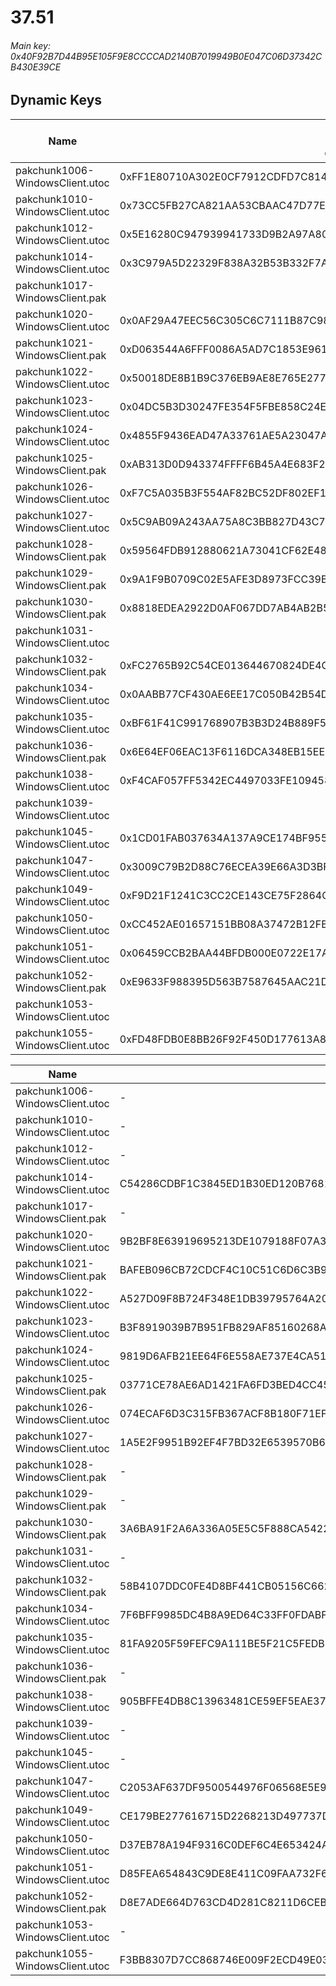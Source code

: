 # 37.51

###### *Main key: 0x40F92B7D44B95E105F9E8CCCCAD2140B7019949B0E047C06D37342CB430E39CE*

## Dynamic Keys

| Name                            | Key</br>and</br>GUID                                               |
|---------------------------------|--------------------------------------------------------------------|
| pakchunk1006-WindowsClient.utoc | 0xFF1E80710A302E0CF7912CDFD7C8147DF2219E3DF89F5F6A89E6B4C351392417 |
| pakchunk1010-WindowsClient.utoc | 0x73CC5FB27CA821AA53CBAAC47D77E9383FAACE0BE1472323C2DCC371D243FE46 |
| pakchunk1012-WindowsClient.utoc | 0x5E16280C947939941733D9B2A97A80F325D8C26DE1DE4887BA4F06082672D8E4 |
| pakchunk1014-WindowsClient.utoc | 0x3C979A5D22329F838A32B53B332F7A6E52AC1BBEA163F8092805ADA449CA80B8 |
| pakchunk1017-WindowsClient.pak  |                                                                    |
| pakchunk1020-WindowsClient.utoc | 0x0AF29A47EEC56C305C6C7111B87C98FAE5590B4EBDA9F664D294EBB298D2B070 |
| pakchunk1021-WindowsClient.pak  | 0xD063544A6FFF0086A5AD7C1853E9616BBE8237CD295CF55BAFC6E9469C5D194D |
| pakchunk1022-WindowsClient.utoc | 0x50018DE8B1B9C376EB9AE8E765E27771B6040DB18F6C52D120DD4F67EA079E0E |
| pakchunk1023-WindowsClient.utoc | 0x04DC5B3D30247FE354F5FBE858C24E42A438A544B4701097638CACACE0DE2214 |
| pakchunk1024-WindowsClient.utoc | 0x4855F9436EAD47A33761AE5A23047A6CB607793FBF6FE8DB70C298375469F2D6 |
| pakchunk1025-WindowsClient.pak  | 0xAB313D0D943374FFFF6B45A4E683F2ED22A0C1A6D7B0790F47EC9FB211F28112 |
| pakchunk1026-WindowsClient.utoc | 0xF7C5A035B3F554AF82BC52DF802EF151DF90E6DE42C49F2986AA3B8F1F9FAA31 |
| pakchunk1027-WindowsClient.utoc | 0x5C9AB09A243AA75A8C3BB827D43C7FBFD110480727E46C743A9BC953F259DDEB |
| pakchunk1028-WindowsClient.pak  | 0x59564FDB912880621A73041CF62E48C7816C5DAE279A88F47A130D49B944683A |
| pakchunk1029-WindowsClient.pak  | 0x9A1F9B0709C02E5AFE3D8973FCC39B0981CF90B1276AF54EB2C737F0BCE07FCE |
| pakchunk1030-WindowsClient.pak  | 0x8818EDEA2922D0AF067DD7AB4AB2B5968760BE7A2668140BF4055782E66511D4 |
| pakchunk1031-WindowsClient.utoc |                                                                    |
| pakchunk1032-WindowsClient.pak  | 0xFC2765B92C54CE013644670824DE4CED7B0953D22C4F1331DA3FF40896ECA08C |
| pakchunk1034-WindowsClient.utoc | 0x0AABB77CF430AE6EE17C050B42B54DAF4545C133223F8EA995B4C91DDFA2EBBE |
| pakchunk1035-WindowsClient.utoc | 0xBF61F41C991768907B3B3D24B889F546E8AAFD942A74A5F443BE2F0163C3A553 |
| pakchunk1036-WindowsClient.pak  | 0x6E64EF06EAC13F6116DCA348EB15EEFE7939E3C4B14B665E15C00F2AD6DE640F |
| pakchunk1038-WindowsClient.utoc | 0xF4CAF057FF5342EC4497033FE1094582CC58D9D495F9CCAF1DE717F164C1B766 |
| pakchunk1039-WindowsClient.utoc |                                                                    |
| pakchunk1045-WindowsClient.utoc | 0x1CD01FAB037634A137A9CE174BF95528BB33DEE09211AB266214AADB654C630F |
| pakchunk1047-WindowsClient.utoc | 0x3009C79B2D88C76ECEA39E66A3D3BF463E560E1C66F22DB67B8E8C20DA9B5966 |
| pakchunk1049-WindowsClient.utoc | 0xF9D21F1241C3CC2CE143CE75F2864CE094188C58ED82E341E9A608BF6C7FC314 |
| pakchunk1050-WindowsClient.utoc | 0xCC452AE01657151BB08A37472B12FB54594496DE54BAA1D3AF2ED61F1242AE4F |
| pakchunk1051-WindowsClient.utoc | 0x06459CCB2BAA44BFDB000E0722E17A28F09DBA058F66AC4D2A13812FCF66D6A0 |
| pakchunk1052-WindowsClient.pak  | 0xE9633F988395D563B7587645AAC21DA182E54FD46384C20956EEF9310A71E92F |
| pakchunk1053-WindowsClient.utoc |                                                                    |
| pakchunk1055-WindowsClient.utoc | 0xFD48FDB0E8BB26F92F450D177613A84032A88A49D81E22AF9E8FC16DFB8B01CC | 






| Name                            |Keychain                                                            |
|---------------------------------|--------------------------------------------------------------------|
| pakchunk1006-WindowsClient.utoc | - |
| pakchunk1010-WindowsClient.utoc | - |
| pakchunk1012-WindowsClient.utoc | - |
| pakchunk1014-WindowsClient.utoc | C54286CDBF1C3845ED1B30ED120B7681:PJeaXSIyn4OKMrU7My96blKsG76hY/gJKAWtpEnKgLg= |
| pakchunk1017-WindowsClient.pak  | - |
| pakchunk1020-WindowsClient.utoc | 9B2BF8E63919695213DE1079188F07A3:CvKaR+7FbDBcbHERuHyY+uVZC069qfZk0pTrspjSsHA= |
| pakchunk1021-WindowsClient.pak  | BAFEB096CB72CDCF4C10C51C6D6C3B9E:0GNUSm//AIalrXwYU+lha76CN80pXPVbr8bpRpxdGU0= |
| pakchunk1022-WindowsClient.utoc | A527D09F8B724F348E1DB39795764A20:UAGN6LG5w3brmujnZeJ3cbYEDbGPbFLRIN1PZ+oHng4= |
| pakchunk1023-WindowsClient.utoc | B3F8919039B7B951FB829AF85160268A:BNxbPTAkf+NU9fvoWMJOQqQ4pUS0cBCXY4ysrODeIhQ= |
| pakchunk1024-WindowsClient.utoc | 9819D6AFB21EE64F6E558AE737E4CA51:SFX5Q26tR6M3Ya5aIwR6bLYHeT+/b+jbcMKYN1Rp8tY= |
| pakchunk1025-WindowsClient.pak  | 03771CE78AE6AD1421FA6FD3BED4CC45:qzE9DZQzdP//a0Wk5oPy7SKgwabXsHkPR+yfshHygRI= |
| pakchunk1026-WindowsClient.utoc | 074ECAF6D3C315FB367ACF8B180F71EF:98WgNbP1VK+CvFLfgC7xUd+Q5t5CxJ8phqo7jx+fqjE= |
| pakchunk1027-WindowsClient.utoc | 1A5E2F9951B92EF4F7BD32E6539570B6:XJqwmiQ6p1qMO7gn1Dx/v9EQSAcn5Gx0OpvJU/JZ3es= |
| pakchunk1028-WindowsClient.pak  | - |
| pakchunk1029-WindowsClient.pak  | - |
| pakchunk1030-WindowsClient.pak  | 3A6BA91F2A6A336A05E5C5F888CA5422:iBjt6iki0K8GfderSrK1lodgvnomaBQL9AVXguZlEdQ= |
| pakchunk1031-WindowsClient.utoc | - |
| pakchunk1032-WindowsClient.pak  | 58B4107DDC0FE4D8BF441CB05156C662:/CdluSxUzgE2RGcIJN5M7XsJU9IsTxMx2j/0CJbsoIw= |
| pakchunk1034-WindowsClient.utoc | 7F6BFF9985DC4B8A9ED64C33FF0FDABF:Cqu3fPQwrm7hfAULQrVNr0VFwTMiP46plbTJHd+i674= |
| pakchunk1035-WindowsClient.utoc | 81FA9205F59FEFC9A111BE5F21C5FEDB:v2H0HJkXaJB7Oz0kuIn1Ruiq/ZQqdKX0Q74vAWPDpVM= |
| pakchunk1036-WindowsClient.pak  | - |
| pakchunk1038-WindowsClient.utoc | 905BFFE4DB8C13963481CE59EF5EAE37:9MrwV/9TQuxElwM/4QlFgsxY2dSV+cyvHecX8WTBt2Y= |
| pakchunk1039-WindowsClient.utoc | - |
| pakchunk1045-WindowsClient.utoc | - |
| pakchunk1047-WindowsClient.utoc | C2053AF637DF9500544976F06568E5E9:MAnHmy2Ix27Oo55mo9O/Rj5WDhxm8i22e46MINqbWWY= |
| pakchunk1049-WindowsClient.utoc | CE179BE277616715D2268213D497737D:+dIfEkHDzCzhQ8518oZM4JQYjFjtguNB6aYIv2x/wxQ= |
| pakchunk1050-WindowsClient.utoc | D37EB78A194F9316C0DEF6C4E653424A:zEUq4BZXFRuwijdHKxL7VFlElt5UuqHTry7WHxJCrk8= |
| pakchunk1051-WindowsClient.utoc | D85FEA654843C9DE8E411C09FAA732F6:BkWcyyuqRL/bAA4HIuF6KPCdugWPZqxNKhOBL89m1qA= |
| pakchunk1052-WindowsClient.pak  | D8E7ADE664D763CD4D281C8211D6CEB0:6WM/mIOV1WO3WHZFqsIdoYLlT9RjhMIJVu75MQpx6S8= |
| pakchunk1053-WindowsClient.utoc | - |
| pakchunk1055-WindowsClient.utoc | F3BB8307D7CC868746E009F2ECD49E03:/Uj9sOi7JvkvRQ0XdhOoQDKoiknYHiKvno/BbfuLAcw= | 
















